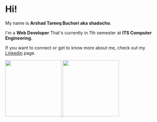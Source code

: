 # Hi!
My name is **Arshad Tareeq Buchori aka shadocho**.

I'm a **Web Developer** That's currently in 7th semester at **ITS Computer Engineering**.

If you want to connect or get to know more about me, check out my [Linkedin](https://www.linkedin.com/in/arshadtareeqbuchori/) page.

<p align="left">
<a href="https://github.com/gilangadhan">
  <img height="180em" src="https://github-readme-stats-eight-theta.vercel.app/api?username=arshad2001&show_icons=true&theme=algolia&include_all_commits=true&count_private=true"/>
  <img height="180em" src="https://github-readme-stats-eight-theta.vercel.app/api/top-langs/?username=arshad2001&layout=compact&langs_count=8&theme=algolia"/>
</a>
</p>
